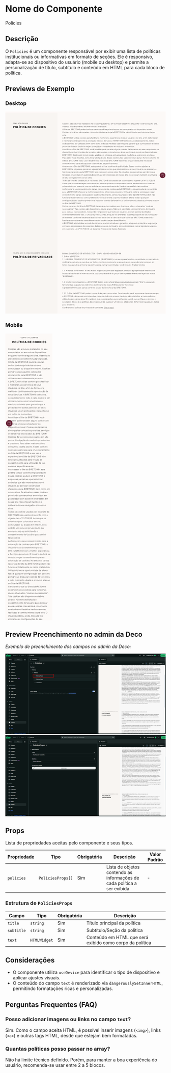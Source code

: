 # Nome do Componente  
Policies

## Descrição  
O `Policies` é um componente responsável por exibir uma lista de políticas institucionais ou informativas em formato de seções. Ele é responsivo, adapta-se ao dispositivo do usuário (mobile ou desktop) e permite a personalização de título, subtítulo e conteúdo em HTML para cada bloco de política.

## Previews de Exemplo

### Desktop  
![Preview Desktop](previewDesktop.png)

### Mobile  
![Preview Mobile](previewMobile.png)

## Preview Preenchimento no admin da Deco  
*Exemplo de preenchimento dos campos no admin da Deco:*

![Preview de Preenchimento - 1](preenchimentoPolicies-1.png)  
![Preview de Preenchimento - 2](preenchimentoPolicies-2.png)

## Props  
Lista de propriedades aceitas pelo componente e seus tipos.

| Propriedade | Tipo               | Obrigatória | Descrição                                                                 | Valor Padrão |
|-------------|--------------------|-------------|---------------------------------------------------------------------------|---------------|
| `policies`  | `PoliciesProps[]`  | Sim         | Lista de objetos contendo as informações de cada política a ser exibida  | -             |

### Estrutura de `PoliciesProps`

| Campo      | Tipo         | Obrigatória | Descrição                                              |
|------------|--------------|-------------|--------------------------------------------------------|
| `title`    | `string`     | Sim         | Título principal da política                           |
| `subtitle` | `string`     | Sim         | Subtítulo/Seção da política                            |
| `text`     | `HTMLWidget` | Sim         | Conteúdo em HTML que será exibido como corpo da política |

## Considerações  
- O componente utiliza `useDevice` para identificar o tipo de dispositivo e aplicar ajustes visuais.
- O conteúdo do campo `text` é renderizado via `dangerouslySetInnerHTML`, permitindo formatações ricas e personalizadas.

## Perguntas Frequentes (FAQ)

### Posso adicionar imagens ou links no campo `text`?
Sim. Como o campo aceita HTML, é possível inserir imagens (`<img>`), links (`<a>`) e outras tags HTML, desde que estejam bem formatadas.

### Quantas políticas posso passar no array?
Não há limite técnico definido. Porém, para manter a boa experiência do usuário, recomenda-se usar entre 2 a 5 blocos.

